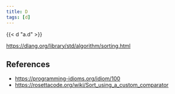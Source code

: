 ```yaml
---
title: D
tags: [d]
---
```


{{< d "a.d" >}}

<https://dlang.org/library/std/algorithm/sorting.html>

## References

- <https://programming-idioms.org/idiom/100>
- <https://rosettacode.org/wiki/Sort_using_a_custom_comparator>
